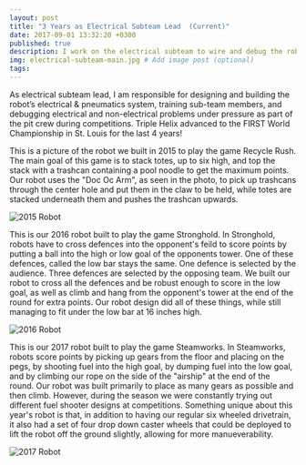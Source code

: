 ```yaml
---
layout: post
title: "3 Years as Electrical Subteam Lead  (Current)"
date: 2017-09-01 13:32:20 +0300
published: true
description: I work on the electrical subteam to wire and debug the robots control systems, do maintenance in the pit at competitions, and train electrical subteam members. # Add post description (optional)
img: electrical-subteam-main.jpg # Add image post (optional)
tags:
---
```


As electrical subteam lead, I am responsible for designing and building the robot’s electrical & pneumatics system, training sub-team members, and debugging electrical and non-electrical problems under pressure as part of the pit crew during competitions.  Triple Helix advanced to the FIRST World Championship in St. Louis for the last 4 years!

This is a picture of the robot we built in 2015 to play the game Recycle Rush. The main goal of this game is to stack totes, up to six high, and top the stack with a trashcan containing a pool noodle to get the maximum points. Our robot uses the "Doc Oc Arm", as seen in the photo, to pick up trashcans through the center hole and put them in the claw to be held, while totes are stacked underneath them and pushes the trashcan upwards. 

![2015 Robot](http://wbenb.github.io/assets/img/2015-robot.png)

This is our 2016 robot built to play the game Stronghold. In Stronghold, robots have to cross defences into the opponent's feild to score points by putting a ball into the high or low goal of the opponents tower. One of these defences, called the low bar stays the same. One defence is selected by the audience. Three defences are selected by the opposing team. We built our robot to cross all the defences and be robust enough to score in the low goal, as well as climb and hang from the opponent's tower at the end of the round for extra points. Our robot design did all of these things, while still managing to fit under the low bar at 16 inches high.

![2016 Robot](http://wbenb.github.io/assets/img/2016-robot.jpg)

This is our 2017 robot built to play the game Steamworks. In Steamworks, robots score points by picking up gears from the floor and placing on the pegs, by shooting fuel into the high goal, by dumping fuel into the low goal, and by climbing our rope on the side of the "airship" at the end of the round. Our robot was built primarily to place as many gears as possible and then climb. However, during the season we were constantly trying out different fuel shooter designs at competitions. Something unique about this year's robot is that, in addition to having our regular six wheeled drivetrain, it also had a set of four drop down caster wheels that could be deployed to lift the robot off the ground slightly, allowing for more manueverability.

![2017 Robot](http://wbenb.github.io/assets/img/2017-robot.jpg)

